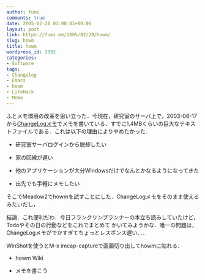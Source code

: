 ```yaml
---
author: fumi
comments: true
date: 2005-02-20 03:00:03+00:00
layout: post
link: https://fumi.me/2005/02/20/howm/
slug: howm
title: howm
wordpress_id: 2092
categories:
- Software
tags:
- Changelog
- Emacs
- howm
- LifeHack
- Memo
---
```


ふとメモ環境の改革を思い立った．今現在，研究室のサーバ上で，2003-06-17から[ChangeLogメモ](http://namazu.org/~satoru/unimag/1/)でメモを書いている．すでに1.4MBくらいの巨大なテキストファイルである．これは以下の理由によりやめたかった．






  * 研究室サーバログインから脱却したい


  * 家の回線が遅い


  * 他のアプリケーションが大分Windowsだけでなんとかなるようになってきた


  * 出先でも手軽にメモしたい




そこでMeadow2でhowmを試すことにした．ChangeLogメモをそのまま使えるみたいだし，




結論．これ便利だわ．今日フランクリンプランナーの本立ち読みしていたけど，Todoやその日の行動などをこれでまとめて
かいてみようかな．唯一の問題は，ChangeLogメモがでかすぎてちょっとレスポンス遅い．．．




WinShotを使うとM-x imcap-captureで画面切り出してhowmに貼れる．






  * howm Wiki


  * メモを書こう


